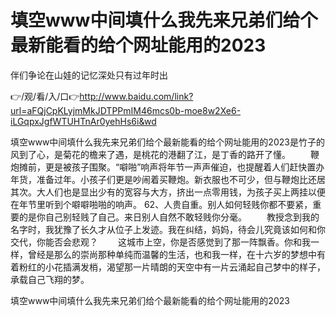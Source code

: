 # 填空www中间填什么我先来兄弟们给个最新能看的给个网址能用的2023
伴们争论在山娃的记忆深处只有过年时出

👉/观/看/入/口👉http://www.baidu.com/link?url=aFQjCpKLyjmMkJDTPPmIM46mcs0b-moe8w2Xe6-iLGqpxJgfWTUHTnAr0yehHs6i&wd

填空www中间填什么我先来兄弟们给个最新能看的给个网址能用的2023是竹子的风到了心，是菊花的檐来了遇，是桃花的港翻了江，是丁香的路开了懂。
　　鞭炮摊前，更是被孩子围聚。“噼啪”响声将年节一声声催迫，也提醒着人们赶快置办年货，准备过年。小孩子们更是吵闹着买鞭炮。新衣服也不可少，但与鞭炮比还居其次。大人们也是显出少有的宽容与大方，挤出一点零用钱，为孩子买上两挂以便在年节里听到个噼噼啪啪的响声。
	62、人贵自重。别人如何轻贱你都不要紧，重要的是你自己别轻贱了自己。来日别人自然不敢轻贱你分毫。
　　教授念到我的名字时，我犹豫了长久才从位子上发迹。我在纠结，妈妈，待会儿究竟该如何和你交代，你能否会悲观？
　　这城市上空，你是否感觉到了那一阵飘香。你和我一样，曾经是那么的崇尚那种单纯而温馨的生活，也和我一样，在十六岁的梦想中有着粉红的小花插满发梢，渴望那一片晴朗的天空中有一片云涌起自己梦中的样子，承载自己飞翔的梦。

填空www中间填什么我先来兄弟们给个最新能看的给个网址能用的2023
